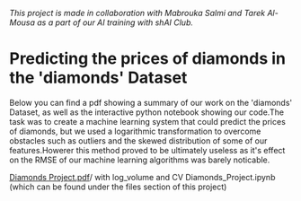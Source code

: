 *This project is made in collaboration with Mabrouka Salmi and Tarek Al-Mousa as a part of our AI training with shAI Club.*
# Predicting the prices of diamonds in the 'diamonds' Dataset

Below you can find a pdf showing a summary of our work on the 'diamonds' Dataset, as well as the interactive python notebook showing our code.The task was to create a machine learning system that could predict the prices of diamonds, but we used a logarithmic transformation to overcome obstacles such as outliers and the skewed distribution of some of our features.Howerer this method proved to be ultimately useless as it's effect on the RMSE of our machine learning algorithms was barely noticable. 

[Diamonds Project.pdf](https://github.com/Reem-AbuFarah/First_Project/files/7087040/Diamonds.Project.pdf)/
with log_volume and CV Diamonds_Project.ipynb (which can be found under the files section of this project)  

